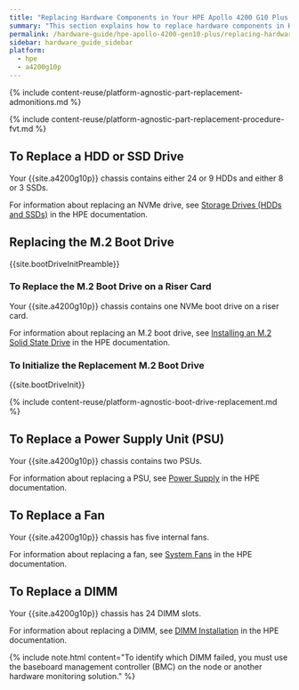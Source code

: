 ```yaml
---
title: "Replacing Hardware Components in Your HPE Apollo 4200 G10 Plus Nodes"
summary: "This section explains how to replace hardware components in HPE Apollo 4200 G10 plus nodes."
permalink: /hardware-guide/hpe-apollo-4200-gen10-plus/replacing-hardware-components.html
sidebar: hardware_guide_sidebar
platform:
  - hpe
  - a4200g10p
---
```


{% include content-reuse/platform-agnostic-part-replacement-admonitions.md %}

{% include content-reuse/platform-agnostic-part-replacement-procedure-fvt.md %}

## To Replace a HDD or SSD Drive
Your {{site.a4200g10p}} chassis contains either 24 or 9 HDDs and either 8 or 3 SSDs.

For information about replacing an NVMe drive, see [Storage Drives (HDDs and SSDs)](https://support.hpe.com/hpesc/public/docDisplay?docId=sd00001251en_us&page=GUID-BFE1C861-8A51-4C3F-A227-C2AA3A95BDBE.html) in the HPE documentation.

## Replacing the M.2 Boot Drive
{{site.bootDriveInitPreamble}}

### To Replace the M.2 Boot Drive on a Riser Card
Your {{site.a4200g10p}} chassis contains one NVMe boot drive on a riser card.

For information about replacing an M.2 boot drive, see [Installing an M.2 Solid State Drive](https://support.hpe.com/hpesc/public/docDisplay?docId=sd00001251en_us&page=GUID-8A272CD0-F390-46AA-B093-E7D07AF1E2A8.html) in the HPE documentation.

### To Initialize the Replacement M.2 Boot Drive
{{site.bootDriveInit}}

{% include content-reuse/platform-agnostic-boot-drive-replacement.md %}

## To Replace a Power Supply Unit (PSU)
Your {{site.a4200g10p}} chassis contains two PSUs.

For information about replacing a PSU, see [Power Supply](https://support.hpe.com/hpesc/public/docDisplay?docId=sd00001251en_us&page=GUID-90F5B689-ACA8-41BE-AA32-D04283516089.html) in the HPE documentation.

## To Replace a Fan
Your {{site.a4200g10p}} chassis has five internal fans.

For information about replacing a fan, see [System Fans](https://support.hpe.com/hpesc/public/docDisplay?docId=sd00001251en_us&page=GUID-51D1A8C7-B6DF-4DAD-A7B3-280DAAA81A29.html) in the HPE documentation.

## To Replace a DIMM
Your {{site.a4200g10p}} chassis has 24 DIMM slots.

For information about replacing a DIMM, see [DIMM Installation](https://support.hpe.com/hpesc/public/docDisplay?docId=sd00001251en_us&page=GUID-79584D31-2CAF-43DE-BCE0-A512AA6155FE.html) in the HPE documentation.

{% include note.html content="To identify which DIMM failed, you must use the baseboard management controller (BMC) on the node or another hardware monitoring solution." %}
